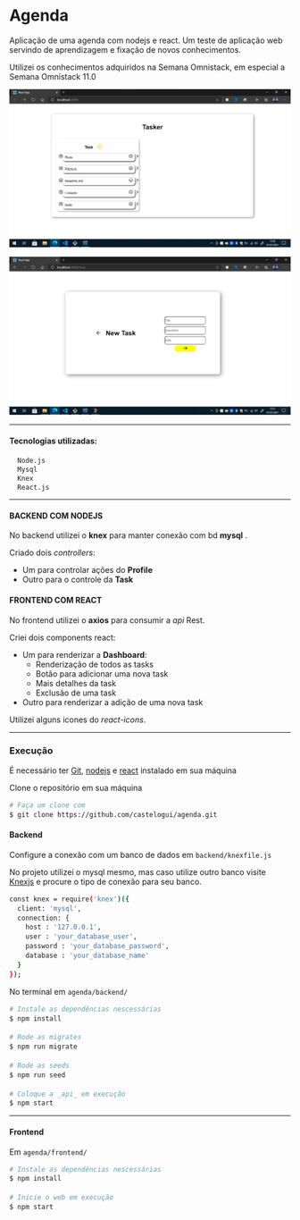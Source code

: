 # Agenda

Aplicação de uma agenda com nodejs e react. Um teste de aplicação web servindo de aprendizagem e fixação de novos conhecimentos.

Utilizei os conhecimentos adquiridos na Semana Omnistack, em especial a Semana Omnistack 11.0

![Dashboard](./images/dashboard.png)

![Novo Task](./images/newtask.png)

---

#### Tecnologias utilizadas:

```
  Node.js
  Mysql
  Knex
  React.js
```

---

#### BACKEND COM NODEJS
No backend utilizei o __knex__ para manter conexão com bd __mysql__ . 

Criado dois _controllers_:
  - Um para controlar ações do __Profile__
  - Outro para o controle da __Task__
  

#### FRONTEND COM REACT
No frontend utilizei o __axios__ para consumir a _api_ Rest.

Criei dois components react:
  - Um para renderizar a __Dashboard__:
    - Renderização de todos as tasks
    - Botão para adicionar uma nova task
    - Mais detalhes da task
    - Exclusão de uma  task
  - Outro para renderizar a adição de uma nova task

Utilizei alguns icones do _react-icons_.

---

### Execução

É necessário ter [Git](https://git-scm.com/), [nodejs](https://nodejs.org/en/) e [react](https://pt-br.reactjs.org/) instalado em sua máquina

Clone o repositório em sua máquina
```bash
# Faça um clone com 
$ git clone https://github.com/castelogui/agenda.git
```

#### Backend

Configure a conexão com um banco de dados em `backend/knexfile.js`

No projeto utilizei o mysql mesmo, mas caso utilize outro banco visite [Knexjs](http://knexjs.org/) e procure o tipo de conexão para seu banco.

```bash
const knex = require('knex')({
  client: 'mysql',
  connection: {
    host : '127.0.0.1',
    user : 'your_database_user',
    password : 'your_database_password',
    database : 'your_database_name'
  }
});
```

No terminal em `agenda/backend/`
```bash
# Instale as dependências nescessárias
$ npm install

# Rode as migrates
$ npm run migrate

# Rode as seeds 
$ npm run seed

# Coloque a _api_ em execução
$ npm start
```

---

#### Frontend
Em `agenda/frontend/`
```bash
# Instale as dependências nescessárias
$ npm install

# Inicie o web em execução 
$ npm start  

```

